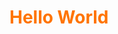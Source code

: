 <!DOCTYPE html>
<html>
  <head>
  </head>
  <body>
    <h1 style="color:#ff7400">Hello World</h1>
  </body>
</html>
<!---
EDilaraK/EDilaraK is a ✨ special ✨ repository because its `README.md` (this file) appears on your GitHub profile.
You can click the Preview link to take a look at your changes.
--->
